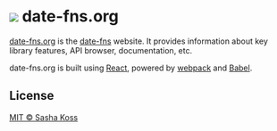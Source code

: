 # ![](http://cdn.date-fns.org/README-logo.svg) date-fns.org

[date-fns.org](https://date-fns.org) is the [date-fns](https://github.com/date-fns/date-fns)
website. It provides information about key library features, API browser,
documentation, etc.

date-fns.org is built using [React](http://facebook.github.io/react),
powered by [webpack](http://webpack.github.io/) and [Babel](https://babeljs.io).

## License

[MIT © Sasha Koss](https://kossnocorp.mit-license.org/)
